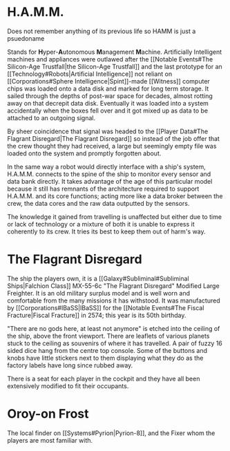# H.A.M.M.

Does not remember anything of its previous life so HAMM is just a psuedoname

Stands for **H**yper-**A**utonomous **M**anagement **M**achine. Artificially Intelligent machines and appliances were outlawed after the [[Notable Events#The Silicon-Age Trustfall|the Silicon-Age Trustfall]] and the last prototype for an [[Technology#Robots|Artificial Intelligence]] not reliant on [[Corporations#Sphere Intelligence|Spint]]-made [[Witness]] computer chips was loaded onto a data disk and marked for long term storage. It sailed through the depths of post-war space for decades, almost rotting away on that decrepit data disk. Eventually it was loaded into a system accidentally when the boxes fell over and it got mixed up as data to be attached to an outgoing signal.

By sheer coincidence that signal was headed to the [[Player Data#The Flagrant Disregard|The Flagrant Disregard]] so instead of the job offer that the crew thought they had received, a large but seemingly empty file was loaded onto the system and promptly forgotten about.

In the same way a robot would directly interface with a ship's system, H.A.M.M. connects to the spine of the ship to monitor every sensor and data bank directly. It takes advantage of the age of this particular model because it still has remnants of the architecture required to support H.A.M.M. and its core functions; acting more like a data broker between the crew, the data cores and the raw data outputted by the sensors.

The knowledge it gained from travelling is unaffected but either due to time or lack of technology or a mixture of both it is unable to express it coherently to its crew. It tries its best to keep them out of harm's way.

# The Flagrant Disregard

The ship the players own, it is a [[Galaxy#Subliminal#Subliminal Ships|Falchion Class]] MX-55-6c "The Flagrant Disregard" Modified Large Freighter. It is an old military surplus model and is well worn and comfortable from the many missions it has withstood. It was manufactured by [[Corporations#IBaSS|IBaSS]] for the [[Notable Events#The Fiscal Fracture|Fiscal Fracture]] in 2574; this year is its 50th birthday.

"There are no gods here, at least not anymore" is etched into the ceiling of the ship, above the front viewport. There are leaflets of various planets stuck to the ceiling as souvenirs of where it has travelled. A pair of fuzzy 16 sided dice hang from the centre top console. Some of the buttons and knobs have little stickers next to them displaying what they do as the factory labels have long since rubbed away.

There is a seat for each player in the cockpit and they have all been extensively modified to fit their occupants.

# Oroy-on Frost

The local finder on [[Systems#Pyrion|Pyrion-8]], and the Fixer whom the players are most familiar with.